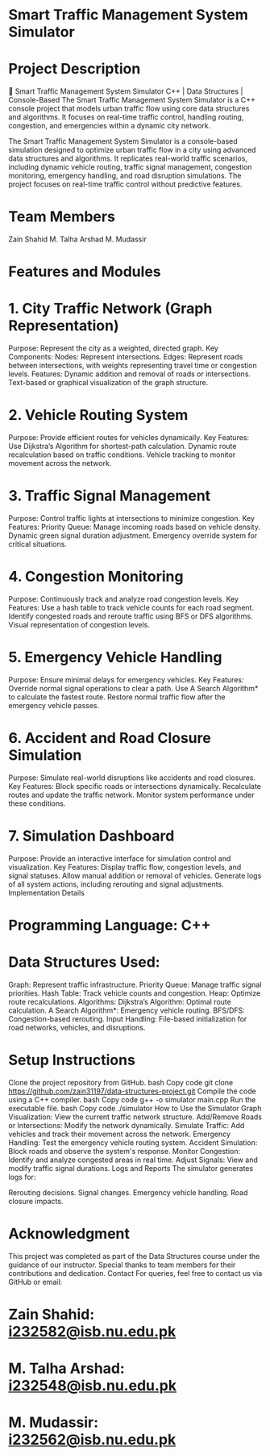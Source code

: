# Smart Traffic Management System Simulator
 
# Project Description
🚦 Smart Traffic Management System Simulator  C++ | Data Structures | Console-Based  The Smart Traffic Management System Simulator is a C++ console project that models urban traffic flow using core data structures and algorithms. It focuses on real-time traffic control, handling routing, congestion, and emergencies within a dynamic city network.

The Smart Traffic Management System Simulator is a console-based simulation designed to optimize urban traffic flow in a city using advanced data structures and algorithms. It replicates real-world traffic scenarios, including dynamic vehicle routing, traffic signal management, congestion monitoring, emergency handling, and road disruption simulations. The project focuses on real-time traffic control without predictive features.

# Team Members
Zain Shahid
M. Talha Arshad
M. Mudassir
# Features and Modules
# 1. City Traffic Network (Graph Representation)
Purpose: Represent the city as a weighted, directed graph.
Key Components:
Nodes: Represent intersections.
Edges: Represent roads between intersections, with weights representing travel time or congestion levels.
Features:
Dynamic addition and removal of roads or intersections.
Text-based or graphical visualization of the graph structure.
# 2. Vehicle Routing System
Purpose: Provide efficient routes for vehicles dynamically.
Key Features:
Use Dijkstra’s Algorithm for shortest-path calculation.
Dynamic route recalculation based on traffic conditions.
Vehicle tracking to monitor movement across the network.
# 3. Traffic Signal Management
Purpose: Control traffic lights at intersections to minimize congestion.
Key Features:
Priority Queue: Manage incoming roads based on vehicle density.
Dynamic green signal duration adjustment.
Emergency override system for critical situations.
# 4. Congestion Monitoring
Purpose: Continuously track and analyze road congestion levels.
Key Features:
Use a hash table to track vehicle counts for each road segment.
Identify congested roads and reroute traffic using BFS or DFS algorithms.
Visual representation of congestion levels.
# 5. Emergency Vehicle Handling
Purpose: Ensure minimal delays for emergency vehicles.
Key Features:
Override normal signal operations to clear a path.
Use A Search Algorithm* to calculate the fastest route.
Restore normal traffic flow after the emergency vehicle passes.
# 6. Accident and Road Closure Simulation
Purpose: Simulate real-world disruptions like accidents and road closures.
Key Features:
Block specific roads or intersections dynamically.
Recalculate routes and update the traffic network.
Monitor system performance under these conditions.
# 7. Simulation Dashboard
Purpose: Provide an interactive interface for simulation control and visualization.
Key Features:
Display traffic flow, congestion levels, and signal statuses.
Allow manual addition or removal of vehicles.
Generate logs of all system actions, including rerouting and signal adjustments.
Implementation Details

# Programming Language: C++
# Data Structures Used:

Graph: Represent traffic infrastructure.
Priority Queue: Manage traffic signal priorities.
Hash Table: Track vehicle counts and congestion.
Heap: Optimize route recalculations.
Algorithms:
Dijkstra’s Algorithm: Optimal route calculation.
A Search Algorithm*: Emergency vehicle routing.
BFS/DFS: Congestion-based rerouting.
Input Handling: File-based initialization for road networks, vehicles, and disruptions.

# Setup Instructions
Clone the project repository from GitHub.
bash
Copy code
git clone <https://github.com/zain31197/data-structures-project.git>
Compile the code using a C++ compiler.
bash
Copy code
g++ -o simulator main.cpp
Run the executable file.
bash
Copy code
./simulator
How to Use the Simulator
Graph Visualization: View the current traffic network structure.
Add/Remove Roads or Intersections: Modify the network dynamically.
Simulate Traffic: Add vehicles and track their movement across the network.
Emergency Handling: Test the emergency vehicle routing system.
Accident Simulation: Block roads and observe the system's response.
Monitor Congestion: Identify and analyze congested areas in real time.
Adjust Signals: View and modify traffic signal durations.
Logs and Reports
The simulator generates logs for:

Rerouting decisions.
Signal changes.
Emergency vehicle handling.
Road closure impacts.
# Acknowledgment
This project was completed as part of the Data Structures course under the guidance of our instructor. Special thanks to team members for their contributions and dedication.
Contact
For queries, feel free to contact us via GitHub or email:
# Zain Shahid: i232582@isb.nu.edu.pk
# M. Talha Arshad: i232548@isb.nu.edu.pk
# M. Mudassir: i232562@isb.nu.edu.pk
